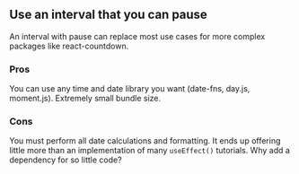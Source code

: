 ## Use an interval that you can pause

An interval with pause can replace most use cases for more complex
packages like react-countdown.

### Pros
You can use any time and date library you want (date-fns, day.js, moment.js).
Extremely small bundle size.

### Cons

You must perform all date calculations and formatting.
It ends up offering little more than an implementation of many `useEffect()`
tutorials. Why add a dependency for so little code?
